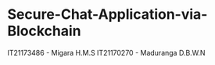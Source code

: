 # Secure-Chat-Application-via-Blockchain

IT21173486 - Migara H.M.S
IT21170270 - Maduranga D.B.W.N



